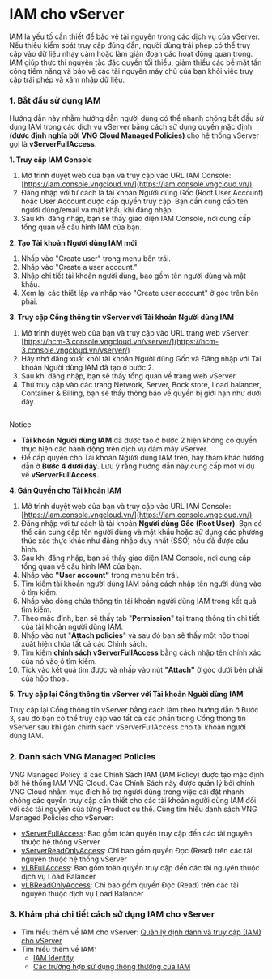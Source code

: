 # IAM cho vServer

IAM là yếu tố cần thiết để bảo vệ tài nguyên trong các dịch vụ của vServer. Nếu thiếu kiểm soát truy cập đúng đắn, người dùng trái phép có thể truy cập vào dữ liệu nhạy cảm hoặc làm gián đoạn các hoạt động quan trọng. IAM giúp thực thi nguyên tắc đặc quyền tối thiểu, giảm thiểu các bề mặt tấn công tiềm năng và bảo vệ các tài nguyên máy chủ của bạn khỏi việc truy cập trái phép và xâm nhập dữ liệu.

### **1. Bắt đầu sử dụng IAM** <a href="#iamforvserver-1.batdausudungiam" id="iamforvserver-1.batdausudungiam"></a>

Hướng dẫn này nhằm hướng dẫn người dùng có thể nhanh chóng bắt đầu sử dụng IAM trong các dịch vụ vServer bằng cách sử dụng quyền mặc định **(được định nghĩa bởi VNG Cloud Managed Policies)** cho hệ thống vServer gọi là **vServerFullAccess.**

**1. Truy cập IAM Console**

1. Mở trình duyệt web của bạn và truy cập vào URL IAM Console: [https://iam.console.vngcloud.vn/](https://iam.console.vngcloud.vn/)
2. Đăng nhập với tư cách là tài khoản Người dùng Gốc (Root User Account) hoặc User Account được cấp quyền truy cập. Bạn cần cung cấp tên người dùng/email và mật khẩu khi đăng nhập.
3. Sau khi đăng nhập, bạn sẽ thấy giao diện IAM Console, nơi cung cấp tổng quan về cấu hình IAM của bạn.

**2. Tạo Tài khoản Người dùng IAM mới**

1. Nhấp vào "Create user" trong menu bên trái.
2. Nhấp vào "Create a user account."
3. Nhập chi tiết tài khoản người dùng, bao gồm tên người dùng và mật khẩu.
4. Xem lại các thiết lập và nhấp vào "Create user account" ở góc trên bên phải.

**3. Truy cập Cổng thông tin vServer với Tài khoản Người dùng IAM**

1. Mở trình duyệt web của bạn và truy cập vào URL trang web vServer: [https://hcm-3.console.vngcloud.vn/vserver/](https://hcm-3.console.vngcloud.vn/vserver/)
2. Hãy nhớ đăng xuất khỏi tài khoản Người dùng Gốc và Đăng nhập với Tài khoản Người dùng IAM đã tạo ở bước 2.
3. Sau khi đăng nhập, bạn sẽ thấy tổng quan về trang web vServer.
4. Thử truy cập vào các trang Network, Server, Bock store, Load balancer, Container & Billing, bạn sẽ thấy thông báo về quyền bị giới hạn như dưới đây.

<figure><img src="https://docs.vngcloud.vn/download/attachments/59806584/image2023-7-24_17-9-44.png?version=1&#x26;modificationDate=1690193385000&#x26;api=v2" alt=""><figcaption></figcaption></figure>

Notice

* **Tài khoản Người dùng IAM** đã được tạo ở bước 2 hiện không có quyền thực hiện các hành động trên dịch vụ đám mây vServer.
* Để cấp quyền cho Tài khoản Người dùng IAM trên, hãy tham khảo hướng dẫn ở **Bước 4 dưới đây**. Lưu ý rằng hướng dẫn này cung cấp một ví dụ về **vServerFullAccess.**

**4. Gán Quyền cho Tài khoản IAM**

1. Mở trình duyệt web của bạn và truy cập vào URL IAM Console: [https://iam.console.vngcloud.vn/](https://iam.console.vngcloud.vn/)
2. Đăng nhập với tư cách là tài khoản **Người dùng Gốc (Root User)**. Bạn có thể cần cung cấp tên người dùng và mật khẩu hoặc sử dụng các phương thức xác thực khác như đăng nhập duy nhất (SSO) nếu đã được cấu hình.
3. Sau khi đăng nhập, bạn sẽ thấy giao diện IAM Console, nơi cung cấp tổng quan về cấu hình IAM của bạn.
4. Nhấp vào **"User account"** trong menu bên trái.
5. Tìm kiếm tài khoản người dùng IAM bằng cách nhập tên người dùng vào ô tìm kiếm.
6. Nhấp vào dòng chứa thông tin tài khoản người dùng IAM trong kết quả tìm kiếm.
7. Theo mặc định, bạn sẽ thấy tab "**Permission**" tại trang thông tin chi tiết của tài khoản người dùng IAM.
8. Nhấp vào nút "**Attach policies**" và sau đó bạn sẽ thấy một hộp thoại xuất hiện chứa tất cả các Chính sách.
9. Tìm kiếm **chính sách vServerFullAccess** bằng cách nhập tên chính xác của nó vào ô tìm kiếm.
10. Tick vào kết quả tìm được và nhấp vào nút **"Attach"** ở góc dưới bên phải của hộp thoại.

**5. Truy cập lại Cổng thông tin vServer với Tài khoản Người dùng IAM**

Truy cập lại Cổng thông tin vServer bằng cách làm theo hướng dẫn ở Bước 3, sau đó bạn có thể truy cập vào tất cả các phần trong Cổng thông tin vServer sau khi gán chính sách vServerFullAccess cho tài khoản người dùng IAM.

### **2. Danh sách VNG Managed Policies** <a href="#iamforvserver-2.danhsachvngmanagedpolicies" id="iamforvserver-2.danhsachvngmanagedpolicies"></a>

VNG Managed Policy là các Chính Sách IAM (IAM Policy) được tạo mặc định bởi hệ thống IAM VNG Cloud. Các Chính Sách này được quản lý bởi chính VNG Cloud nhằm mục đích hỗ trợ người dùng trong việc cài đặt nhanh chóng các quyền truy cập cần thiết cho các tài khoản người dùng IAM đối với các tài nguyên của từng Product cụ thể. Cùng tìm hiểu danh sách VNG Managed Policies cho vServer:

* [vServerFullAccess](https://iam.console.vngcloud.vn/policies/ef38ac9e-ae09-4953-8b55-b28687b2cc79): Bao gồm toàn quyền truy cập đến các tài nguyên thuộc hệ thông vServer
* [vServerReadOnlyAccess](https://iam.console.vngcloud.vn/policies/b63dd647-347f-47a2-9a21-4003bcef7bac): Chỉ bao gồm quyền Đọc (Read) trên các tài nguyên thuộc hệ thống vServer
* [vLBFullAccess](https://iam.console.vngcloud.vn/policies/5dbe289b-4fc0-46ad-9f18-47064a0faae0): Bao gồm toàn quyền truy cập đến các tài nguyên thuộc dịch vụ Load Balancer
* [vLBReadOnlyAccess](https://iam.console.vngcloud.vn/policies/f3486bbe-81a2-480b-99c4-9980728e86df): Chỉ bao gồm quyền Đọc (Read) trên các tài nguyên thuộc dịch vụ Load Balancer

### **3. Khám phá chi tiết cách sử dụng IAM cho vServer** <a href="#iamforvserver-3.khamphachitietcachsudungiamchovserver" id="iamforvserver-3.khamphachitietcachsudungiamchovserver"></a>

* Tìm hiểu thêm về IAM cho vServer: [Quản lý định danh và truy cập (IAM) cho vServer](../../vserver/compute-hcm03-1a/quan-ly-dinh-danh-va-truy-cap-iam-cho-vserver/)
* Tìm hiểu thêm về IAM:
  * [IAM Identity](../quan-ly-truy-cap-iam/)
  * [Các trường hợp sử dụng thông thường của IAM](../ung-dung-pho-bien/)
